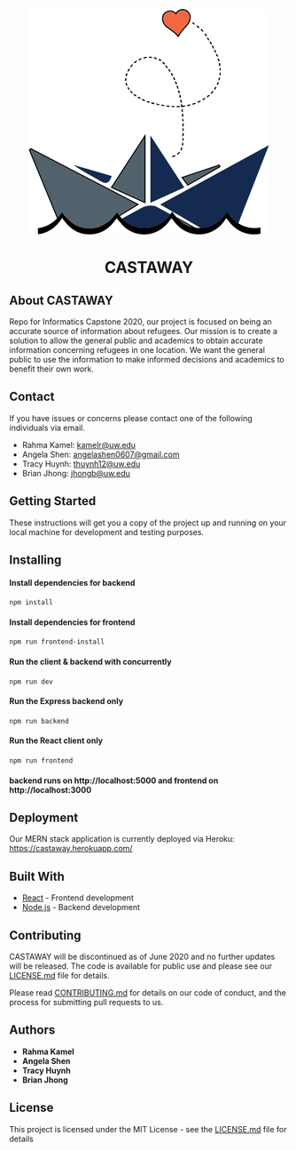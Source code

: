 <div align="center">
    <img src="/frontend/public/castawayLogo.png"/>
    <h1>CASTAWAY</h1>
</div>

## About CASTAWAY
Repo for Informatics Capstone 2020, our project is focused on being an accurate source of information about refugees. Our mission is to create a solution to allow the general public and academics to obtain accurate information concerning refugees in one location. We want the general public to use the information to make informed decisions and academics to benefit their own work.

## Contact

If you have issues or concerns please contact one of the following individuals via email. 

* Rahma Kamel: kamelr@uw.edu
* Angela Shen: angelashen0607@gmail.com
* Tracy Huynh: thuynh12@uw.edu
* Brian Jhong: jhongb@uw.edu

## Getting Started

These instructions will get you a copy of the project up and running on your local machine for development and testing purposes.

## Installing

#### Install dependencies for backend

```
npm install
```
#### Install dependencies for frontend

```
npm run frontend-install
```

#### Run the client & backend with concurrently

```
npm run dev
```

#### Run the Express backend only

```
npm run backend
```

#### Run the React client only

```
npm run frontend
```

#### backend runs on http://localhost:5000 and frontend on http://localhost:3000

## Deployment

Our MERN stack application is currently deployed via Heroku: https://castaway.herokuapp.com/

## Built With

* [React](https://reactjs.org/) - Frontend development
* [Node.js](https://nodejs.org/en/) - Backend development

## Contributing

CASTAWAY will be discontinued as of June 2020 and no further updates will be released. The code is available for public use and please see our [LICENSE.md](LICENSE.md) file for details.

Please read [CONTRIBUTING.md](https://gist.github.com/PurpleBooth/b24679402957c63ec426) for details on our code of conduct, and the process for submitting pull requests to us.

## Authors

* **Rahma Kamel** 
* **Angela Shen** 
* **Tracy Huynh** 
* **Brian Jhong** 

## License

This project is licensed under the MIT License - see the [LICENSE.md](LICENSE.md) file for details
